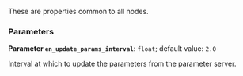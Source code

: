 <div id='easy_node-easy_node-autogenerated' markdown='1'>


<!-- do not edit this file, autogenerated -->

These are properties common to all nodes.

### Parameters 

**Parameter `en_update_params_interval`**: `float`; default value: `2.0`

Interval at which to update the parameters from the parameter server.



</div>
<style>
.box {
    display: block;
}
.box + .box {
 margin-top: 2em;
}
</style>

    